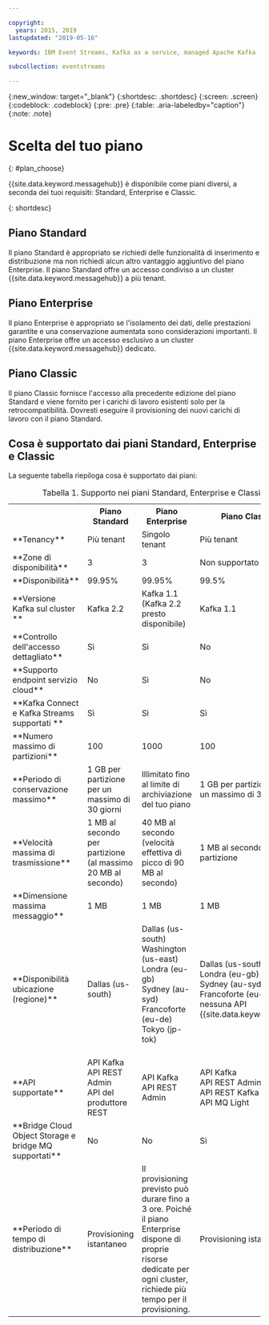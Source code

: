```yaml
---

copyright:
  years: 2015, 2019
lastupdated: "2019-05-16"

keywords: IBM Event Streams, Kafka as a service, managed Apache Kafka

subcollection: eventstreams

---
```


{:new_window: target="_blank"}
{:shortdesc: .shortdesc}
{:screen: .screen}
{:codeblock: .codeblock}
{:pre: .pre}
{:table: .aria-labeledby="caption"}
{:note: .note}

# Scelta del tuo piano 
{: #plan_choose}

{{site.data.keyword.messagehub}} è disponibile come piani diversi, a seconda dei tuoi requisiti: Standard, Enterprise e Classic. 

<!--
For information about the Classic plan, see
[Classic plan](/docs/services/EventStreams?topic=eventstreams-plan_choose_classic#plan_choose_classic).
-->
{: shortdesc}

## Piano Standard

Il piano Standard è appropriato se richiedi delle funzionalità di inserimento e distribuzione ma non richiedi alcun altro vantaggio aggiuntivo del piano Enterprise. Il piano Standard offre un accesso condiviso a un cluster {{site.data.keyword.messagehub}} a più tenant.

## Piano Enterprise 

Il piano Enterprise è appropriato se l'isolamento dei dati, delle prestazioni garantite e una conservazione aumentata sono considerazioni importanti. Il piano Enterprise offre un accesso esclusivo a un cluster {{site.data.keyword.messagehub}} dedicato.

## Piano Classic

Il piano Classic fornisce l'accesso alla precedente edizione del piano Standard e viene fornito per i carichi di lavoro esistenti solo per la retrocompatibilità. Dovresti eseguire il provisioning dei nuovi carichi di lavoro con il piano Standard.


## Cosa è supportato dai piani Standard, Enterprise e Classic

La seguente tabella riepiloga cosa è supportato dai piani:

<table>
    <caption>Tabella 1. Supporto nei piani Standard, Enterprise e Classic</caption>
      <tr>
	        <th></th>
		    <th>Piano Standard</th>
		    <th>Piano Enterprise</th>
		    <th>Piano Classic</th>
        </tr>
		<tr>
			<td>**Tenancy**</td>
			<td>Più tenant </td>
			<td>Singolo tenant</td>
			<td>Più tenant</td>
		</tr>
        <tr>
			<td>**Zone di disponibilità**</td>
			<td>3</td>
			<td>3</td>
			<td>Non supportato</td>
		</tr>
        <tr>
			<td>**Disponibilità**</td>
			<td>99.95%</td>
			<td>99.95%</td>
			<td>99.5%</td>
		</tr>
	  		<tr>
			<td>**Versione Kafka sul cluster **</td>
			<td>Kafka 2.2</td>
			<td>Kafka 1.1 <br/>(Kafka 2.2 presto disponibile)</td>
			<td>Kafka 1.1</td>
		</tr>
		<tr>
			<td>**Controllo dell'accesso dettagliato**</td>
			<td>Sì</td>
			<td>Sì</td>
			<td>No</td>
		</tr>
				<tr>
			<td>**Supporto endpoint servizio cloud**</td>
			<td>No</td>
			<td>Sì</td>
			<td>No</td>
		</tr>
		<tr>
			<td>**Kafka Connect e Kafka Streams supportati **</td>
			<td>Sì</td>
			<td>Sì</td>
			<td>Sì</td>
		</tr>
		<tr>
			<td>**Numero massimo di partizioni**</td>
			<td>100</td>
			<td>1000</td>
			<td>100</td>
		</tr>
		<tr>
			<td>**Periodo di conservazione massimo**</td>
			<td>1 GB per partizione per un massimo di 30 giorni </td>
			<td>Illimitato fino al limite di archiviazione del tuo piano </td>
			<td>1 GB per partizione per un massimo di 30 giorni </td>
		</tr>
		<tr>
			<td>**Velocità massima di trasmissione**</td>
			<td>1 MB al secondo per partizione (al massimo 20 MB al secondo) </td>
			<td>40 MB al secondo (velocità effettiva di picco di 90 MB al secondo)</td>
			<td>1 MB al secondo per partizione</td>
		</tr>
		<tr>
			<td>**Dimensione massima messaggio**</td>
			<td>1 MB</td>
			<td>1 MB</td>
			<td>1 MB</td>
		</tr>
		<tr>
			<td>**Disponibilità ubicazione (regione)**</td>
			<td>Dallas (us-south)</br>
 </td>
			<td>Dallas (us-south)</br>
			Washington (us-east)<br/>
			Londra (eu-gb)<br/>
			Sydney (au-syd)</br>
			Francoforte (eu-de)<br/>
			Tokyo (jp-tok)<br/>
			<br/>
			</td>
			<td>Dallas (us-south)</br>
			Londra (eu-gb)</br>
			Sydney (au-syd)</br>
			Francoforte (eu-de) - nessuna API {{site.data.keyword.mql}} </td>
		</tr>
		<tr>
     	    <td>**API supportate**</td>
			<td>API Kafka</br>
			API REST Admin<br/>
			API del produttore REST</br>
		    </td>
			<td>API Kafka<br/>
			API REST Admin</td>
			<td>API Kafka</br>
			API REST Admin<br/>
			API REST Kafka</br>
			API MQ Light</br>
		    </td>
		</tr>
		</tr>
			<td>**Bridge Cloud Object Storage e<br/>
			bridge MQ supportati**</td>
			<td>No</td>
			<td>No</td>
			<td>Sì</td>
		</tr>
		<tr>
			<td>**Periodo di tempo di distribuzione**</td>
			<td>Provisioning istantaneo</td>
			<td>Il provisioning previsto può durare fino a 3 ore. Poiché il piano Enterprise dispone di proprie risorse dedicate per ogni cluster, richiede più tempo per il provisioning.</td>
			<td>Provisioning istantaneo</td>
		</tr>

</table>




<!--
## {{site.data.keyword.Bluemix_notm}} Public environment
{: notoc}

{{site.data.keyword.Bluemix_notm}} Public provides an
economical public cloud service where you pay for what you use and share infrastructure with
others.

In {{site.data.keyword.Bluemix_notm}} Public, the cost of
{{site.data.keyword.messagehub}} is determined by two factors: the
number of partitions that you use and the number of messages that you send and receive. There is no
charge for message data while it is retained on the topics, but the data that each partition retains
is capped at 1 GB.

For more information, see [{{site.data.keyword.Bluemix_notm}} Public ![External link icon](../../icons/launch-glyph.svg "External link icon")](https://www.ibm.com/cloud-computing/bluemix/public){:new_window}.
-->

